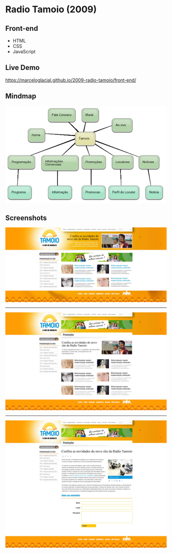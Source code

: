 # Radio Tamoio (2009)

## Front-end 

* HTML
* CSS
* JavaScript


## Live Demo

https://marceloglacial.github.io/2009-radio-tamoio/front-end/


## Mindmap

![screenshot](design/00-mindmap.png)


## Screenshots

![screenshot](design/01-home.jpg)

---

![screenshot](design/02-page.jpg)

---

![screenshot](design/03-single.jpg)



